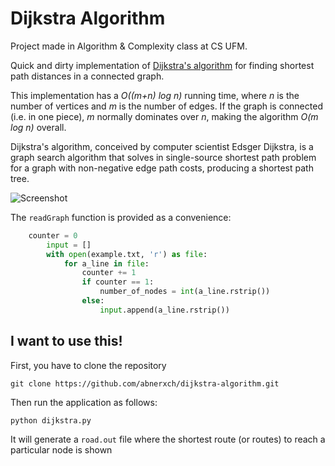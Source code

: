 # Dijkstra Algorithm
Project made in Algorithm &amp; Complexity class at CS UFM.

Quick and dirty implementation of [Dijkstra's algorithm](http://en.wikipedia.org/wiki/Dijkstra's_algorithm) for finding shortest path distances in a connected graph.

This implementation has a *O((m+n) log n)* running time, where *n* is the number of
vertices and *m* is the number of edges. If the graph is connected (i.e. in one piece), *m* normally dominates over *n*, making the algorithm *O(m log n)* overall.

Dijkstra's algorithm, conceived by computer scientist Edsger Dijkstra, is a graph search algorithm that solves in single-source
shortest path problem for a graph with non-negative edge path costs, producing a shortest path tree. 

![Screenshot](http://farm6.staticflickr.com/5572/15142640541_6ea1eb3d48.jpg)

The `readGraph` function is provided as a convenience:

```python
    counter = 0
        input = []
        with open(example.txt, 'r') as file:
            for a_line in file:
                counter += 1
                if counter == 1:
                    number_of_nodes = int(a_line.rstrip())
                else:
                    input.append(a_line.rstrip())
```
## I want to use this!


First, you have to clone the repository

```shell
git clone https://github.com/abnerxch/dijkstra-algorithm.git
```

Then run the application as follows:

```shell
python dijkstra.py
```

It will generate a `road.out` file where the shortest route (or routes) to reach a particular node is shown

